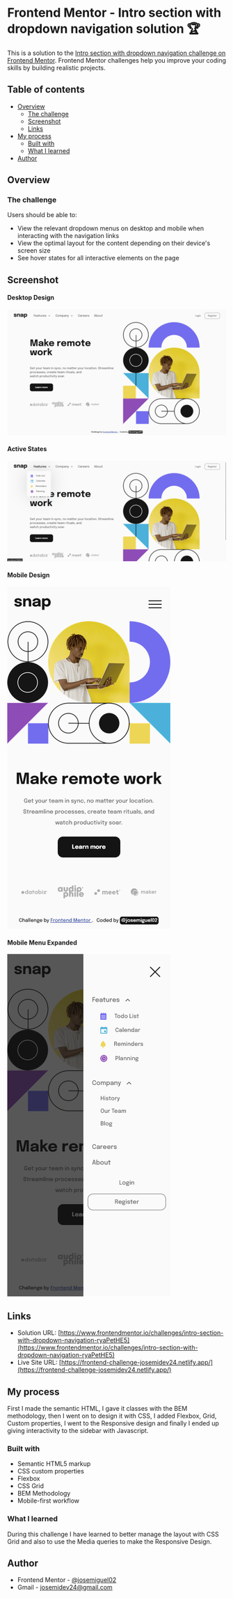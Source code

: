 # Frontend Mentor - Intro section with dropdown navigation solution 🏆

This is a solution to the [Intro section with dropdown navigation challenge on Frontend Mentor](https://www.frontendmentor.io/challenges/intro-section-with-dropdown-navigation-ryaPetHE5). Frontend Mentor challenges help you improve your coding skills by building realistic projects. 

## Table of contents

- [Overview](#overview)
  - [The challenge](#the-challenge)
  - [Screenshot](#screenshot)
  - [Links](#links)
- [My process](#my-process)
  - [Built with](#built-with)
  - [What I learned](#what-i-learned)
- [Author](#author)


## Overview

### The challenge

Users should be able to:

- View the relevant dropdown menus on desktop and mobile when interacting with the navigation links
- View the optimal layout for the content depending on their device's screen size
- See hover states for all interactive elements on the page


## Screenshot

#### Desktop Design
![desktop-img](./solution-images/desktop.png 'Desktop image')

#### Active States
![desktop-img](./solution-images/selection.png 'Active states image')

#### Mobile Design
![desktop-img](./solution-images/mobile.png 'Mobile image')

#### Mobile Menu Expanded
![desktop-img](./solution-images/mobile-menu-expanded.png 'Mobile menu expanded image')


## Links

- Solution URL: [https://www.frontendmentor.io/challenges/intro-section-with-dropdown-navigation-ryaPetHE5](https://www.frontendmentor.io/challenges/intro-section-with-dropdown-navigation-ryaPetHE5)
- Live Site URL: [https://frontend-challenge-josemidev24.netlify.app/](https://frontend-challenge-josemidev24.netlify.app/)


## My process

First I made the semantic HTML, I gave it classes with the BEM methodology, then I went on to design it with CSS, I added Flexbox, Grid, Custom properties, I went to the Responsive design and finally I ended up giving interactivity to the sidebar with Javascript.


### Built with

- Semantic HTML5 markup
- CSS custom properties
- Flexbox
- CSS Grid
- BEM Methodology
- Mobile-first workflow


### What I learned

During this challenge I have learned to better manage the layout with CSS Grid and also to use the Media queries to make the Responsive Design.

## Author

- Frontend Mentor - [@josemiguel02](https://www.frontendmentor.io/profile/josemiguel02)
- Gmail - [josemidev24@gmail.com
](mailto:josemidev24@gmail.com)
